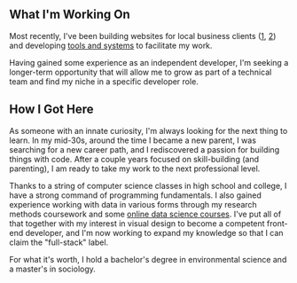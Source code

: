 ## What I'm Working On

Most recently, I've been building websites for local business clients ([1](https://atlanticgrating.com), [2](https://cook-denomebail.com)) and developing [tools and systems](https://github.com/metamodern-design/) to facilitate my work. 

Having gained some experience as an independent developer, I'm seeking a longer-term opportunity that will allow me to grow as part of a technical team and find my niche in a specific developer role.

## How I Got Here

As someone with an innate curiosity, I'm always looking for the next thing to learn. In my mid-30s, around the time I became a new parent, I was searching for a new career path, and I rediscovered a passion for building things with code. After a couple years focused on skill-building (and parenting), I am ready to take my work to the next professional level.

Thanks to a string of computer science classes in high school and college, I have a strong command of programming fundamentals. I also gained experience working with data in various forms through my research methods coursework and some [online data science courses](https://www.coursera.org/specializations/jhu-data-science). I've put all of that together with my interest in visual design to become a competent front-end developer, and I'm now working to expand my knowledge so that I can claim the "full-stack" label.

For what it's worth, I hold a bachelor's degree in environmental science and a master's in sociology.

